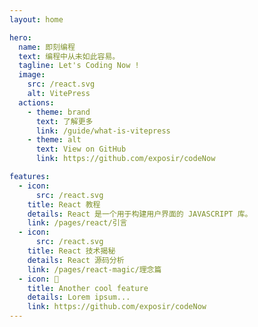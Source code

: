 ```yaml
---
layout: home

hero:
  name: 即刻编程
  text: 编程中从未如此容易。
  tagline: Let's Coding Now !
  image:
    src: /react.svg
    alt: VitePress
  actions:
    - theme: brand
      text: 了解更多
      link: /guide/what-is-vitepress
    - theme: alt
      text: View on GitHub
      link: https://github.com/exposir/codeNow

features:
  - icon:
      src: /react.svg
    title: React 教程
    details: React 是一个用于构建用户界面的 JAVASCRIPT 库。
    link: /pages/react/引言
  - icon:
      src: /react.svg
    title: React 技术揭秘
    details: React 源码分析
    link: /pages/react-magic/理念篇
  - icon: 🪽
    title: Another cool feature
    details: Lorem ipsum...
    link: https://github.com/exposir/codeNow
---
```


